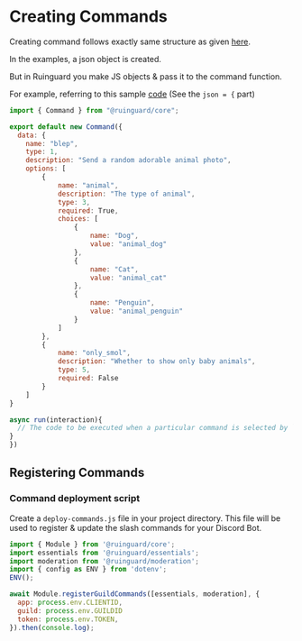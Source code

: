 # Creating Commands

Creating command follows exactly same structure as given [here](https://discord.com/developers/docs/interactions/application-commands).

In the examples, a json object is created.

But in Ruinguard you make JS objects & pass it to the command function.

For example, referring to this sample [code](https://discord.com/developers/docs/interactions/application-commands#making-a-global-command) (See the `json = {` part)

```javascript
import { Command } from "@ruinguard/core";

export default new Command({
  data: {
    name: "blep",
    type: 1,
    description: "Send a random adorable animal photo",
    options: [
        {
            name: "animal",
            description: "The type of animal",
            type: 3,
            required: True,
            choices: [
                {
                    name: "Dog",
                    value: "animal_dog"
                },
                {
                    name: "Cat",
                    value: "animal_cat"
                },
                {
                    name: "Penguin",
                    value: "animal_penguin"
                }
            ]
        },
        {
            name: "only_smol",
            description: "Whether to show only baby animals",
            type: 5,
            required: False
        }
    ]
}

async run(interaction){
  // The code to be executed when a particular command is selected by `interaction.user`
}
})
```

## Registering Commands

### Command deployment script

Create a `deploy-commands.js` file in your project directory. This file will be used to register & update the slash commands for your Discord Bot.

```javascript
import { Module } from '@ruinguard/core';
import essentials from '@ruinguard/essentials';
import moderation from '@ruinguard/moderation';
import { config as ENV } from 'dotenv';
ENV();

await Module.registerGuildCommands([essentials, moderation], {
  app: process.env.CLIENTID,
  guild: process.env.GUILDID
  token: process.env.TOKEN,
}).then(console.log);
```
